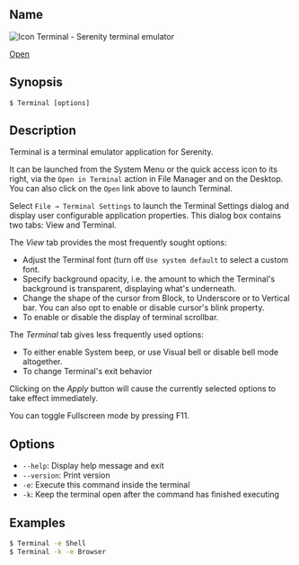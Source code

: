 ## Name

![Icon](/res/icons/16x16/app-terminal.png) Terminal - Serenity terminal emulator

[Open](file:///bin/Terminal)

## Synopsis

```**sh
$ Terminal [options]
```

## Description

Terminal is a terminal emulator application for Serenity.

It can be launched from the System Menu or the quick access icon to its right, via the `Open in Terminal` action in File Manager and on the Desktop. You can also click on the `Open` link above to launch Terminal.

Select `File → Terminal Settings` to launch the Terminal Settings dialog and display user configurable application properties. This dialog box contains two tabs: View and Terminal.

The _View_ tab provides the most frequently sought options:

-   Adjust the Terminal font (turn off `Use system default` to select a custom font.
-   Specify background opacity, i.e. the amount to which the Terminal's background is transparent, displaying what's underneath.
-   Change the shape of the cursor from Block, to Underscore or to Vertical bar. You can also opt to enable or disable cursor's blink property.
-   To enable or disable the display of terminal scrollbar.

The _Terminal_ tab gives less frequently used options:

-   To either enable System beep, or use Visual bell or disable bell mode altogether.
-   To change Terminal's exit behavior

Clicking on the _Apply_ button will cause the currently selected options to take effect immediately.

You can toggle Fullscreen mode by pressing F11.

## Options

-   `--help`: Display help message and exit
-   `--version`: Print version
-   `-e`: Execute this command inside the terminal
-   `-k`: Keep the terminal open after the command has finished executing

## Examples

```sh
$ Terminal -e Shell
$ Terminal -k -e Browser
```
